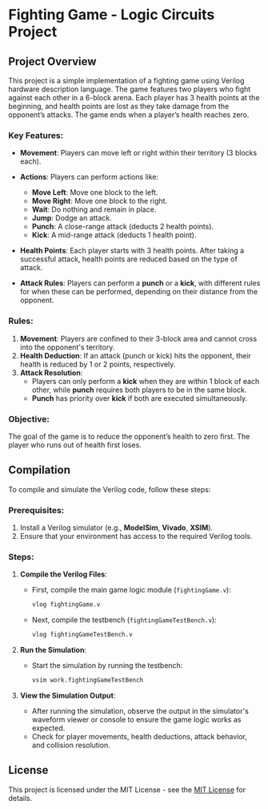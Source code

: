 # Fighting Game - Logic Circuits Project

## Project Overview

This project is a simple implementation of a fighting game using Verilog hardware description language. The game features two players who fight against each other in a 6-block arena. Each player has 3 health points at the beginning, and health points are lost as they take damage from the opponent’s attacks. The game ends when a player’s health reaches zero.

### Key Features:
- **Movement**: Players can move left or right within their territory (3 blocks each).
- **Actions**: Players can perform actions like:
  - **Move Left**: Move one block to the left.
  - **Move Right**: Move one block to the right.
  - **Wait**: Do nothing and remain in place.
  - **Jump**: Dodge an attack.
  - **Punch**: A close-range attack (deducts 2 health points).
  - **Kick**: A mid-range attack (deducts 1 health point).
  
- **Health Points**: Each player starts with 3 health points. After taking a successful attack, health points are reduced based on the type of attack.
- **Attack Rules**: Players can perform a **punch** or a **kick**, with different rules for when these can be performed, depending on their distance from the opponent.

### Rules:
1. **Movement**: Players are confined to their 3-block area and cannot cross into the opponent's territory.
2. **Health Deduction**: If an attack (punch or kick) hits the opponent, their health is reduced by 1 or 2 points, respectively.
3. **Attack Resolution**: 
   - Players can only perform a **kick** when they are within 1 block of each other, while **punch** requires both players to be in the same block.
   - **Punch** has priority over **kick** if both are executed simultaneously.

### Objective:
The goal of the game is to reduce the opponent’s health to zero first. The player who runs out of health first loses.

## Compilation

To compile and simulate the Verilog code, follow these steps:

### Prerequisites:
1. Install a Verilog simulator (e.g., **ModelSim**, **Vivado**, **XSIM**).
2. Ensure that your environment has access to the required Verilog tools.

### Steps:

1. **Compile the Verilog Files**:
   - First, compile the main game logic module (`fightingGame.v`):
     ```bash
     vlog fightingGame.v
     ```

   - Next, compile the testbench (`fightingGameTestBench.v`):
     ```bash
     vlog fightingGameTestBench.v
     ```

2. **Run the Simulation**:
   - Start the simulation by running the testbench:
     ```bash
     vsim work.fightingGameTestBench
     ```

3. **View the Simulation Output**:
   - After running the simulation, observe the output in the simulator's waveform viewer or console to ensure the game logic works as expected.
   - Check for player movements, health deductions, attack behavior, and collision resolution.

## License

This project is licensed under the MIT License - see the [MIT License](https://opensource.org/licenses/MIT) for details.
